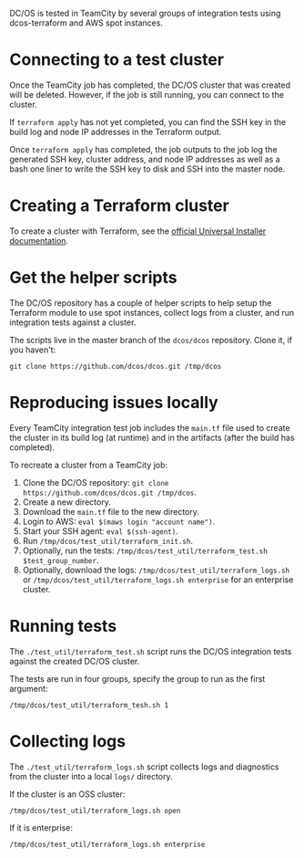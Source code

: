 DC/OS is tested in TeamCity by several groups of integration tests using dcos-terraform and AWS spot instances.

# Connecting to a test cluster

Once the TeamCity job has completed, the DC/OS cluster that was created will be deleted. However, if the job is still running, you can connect to the cluster.

If `terraform apply` has not yet completed, you can find the SSH key in the build log and node IP addresses in the Terraform output.

Once `terraform apply` has completed, the job outputs to the job log the generated SSH key, cluster address, and node IP addresses as well as a bash one liner to write the SSH key to disk and SSH into the master node.

# Creating a Terraform cluster

To create a cluster with Terraform, see the [official Universal Installer documentation](https://docs.mesosphere.com/1.12/installing/evaluation/aws/).

# Get the helper scripts

The DC/OS repository has a couple of helper scripts to help setup the Terraform module to use spot instances, collect logs from a cluster, and run integration tests against a cluster.

The scripts live in the master branch of the `dcos/dcos` repository. Clone it, if you haven't:

```
git clone https://github.com/dcos/dcos.git /tmp/dcos
```

# Reproducing issues locally

Every TeamCity integration test job includes the `main.tf` file used to create the cluster in its build log (at runtime) and in the artifacts (after the build has completed).

To recreate a cluster from a TeamCity job:

1. Clone the DC/OS repository: `git clone https://github.com/dcos/dcos.git /tmp/dcos`.
2. Create a new directory.
3. Download the `main.tf` file to the new directory.
4. Login to AWS: `eval $(maws login "account name")`.
5. Start your SSH agent: `eval $(ssh-agent)`.
6. Run `/tmp/dcos/test_util/terraform_init.sh`.
7. Optionally, run the tests: `/tmp/dcos/test_util/terraform_test.sh $test_group_number`.
8. Optionally, download the logs: `/tmp/dcos/test_util/terraform_logs.sh` or `/tmp/dcos/test_util/terraform_logs.sh enterprise` for an enterprise cluster.

# Running tests

The `./test_util/terraform_test.sh` script runs the DC/OS integration tests against the created DC/OS cluster.

The tests are run in four groups, specify the group to run as the first argument:

```
/tmp/dcos/test_util/terraform_tesh.sh 1
```

# Collecting logs

The `./test_util/terraform_logs.sh` script collects logs and diagnostics from the cluster into a local `logs/` directory.

If the cluster is an OSS cluster:

```
/tmp/dcos/test_util/terraform_logs.sh open
```

If it is enterprise:

```
/tmp/dcos/test_util/terraform_logs.sh enterprise
```
